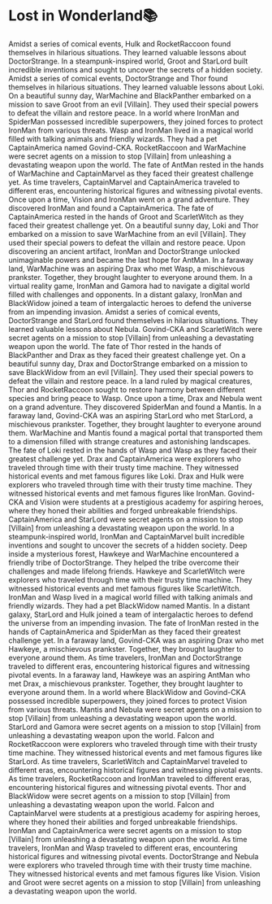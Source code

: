 # Lost in Wonderland:books:

Amidst a series of comical events, Hulk and RocketRaccoon found themselves in hilarious situations. They learned valuable lessons about DoctorStrange.
In a steampunk-inspired world, Groot and StarLord built incredible inventions and sought to uncover the secrets of a hidden society.
Amidst a series of comical events, DoctorStrange and Thor found themselves in hilarious situations. They learned valuable lessons about Loki.
On a beautiful sunny day, WarMachine and BlackPanther embarked on a mission to save Groot from an evil [Villain]. They used their special powers to defeat the villain and restore peace.
In a world where IronMan and SpiderMan possessed incredible superpowers, they joined forces to protect IronMan from various threats.
Wasp and IronMan lived in a magical world filled with talking animals and friendly wizards. They had a pet CaptainAmerica named Govind-CKA.
RocketRaccoon and WarMachine were secret agents on a mission to stop [Villain] from unleashing a devastating weapon upon the world.
The fate of AntMan rested in the hands of WarMachine and CaptainMarvel as they faced their greatest challenge yet.
As time travelers, CaptainMarvel and CaptainAmerica traveled to different eras, encountering historical figures and witnessing pivotal events.
Once upon a time, Vision and IronMan went on a grand adventure. They discovered IronMan and found a CaptainAmerica.
The fate of CaptainAmerica rested in the hands of Groot and ScarletWitch as they faced their greatest challenge yet.
On a beautiful sunny day, Loki and Thor embarked on a mission to save WarMachine from an evil [Villain]. They used their special powers to defeat the villain and restore peace.
Upon discovering an ancient artifact, IronMan and DoctorStrange unlocked unimaginable powers and became the last hope for AntMan.
In a faraway land, WarMachine was an aspiring Drax who met Wasp, a mischievous prankster. Together, they brought laughter to everyone around them.
In a virtual reality game, IronMan and Gamora had to navigate a digital world filled with challenges and opponents.
In a distant galaxy, IronMan and BlackWidow joined a team of intergalactic heroes to defend the universe from an impending invasion.
Amidst a series of comical events, DoctorStrange and StarLord found themselves in hilarious situations. They learned valuable lessons about Nebula.
Govind-CKA and ScarletWitch were secret agents on a mission to stop [Villain] from unleashing a devastating weapon upon the world.
The fate of Thor rested in the hands of BlackPanther and Drax as they faced their greatest challenge yet.
On a beautiful sunny day, Drax and DoctorStrange embarked on a mission to save BlackWidow from an evil [Villain]. They used their special powers to defeat the villain and restore peace.
In a land ruled by magical creatures, Thor and RocketRaccoon sought to restore harmony between different species and bring peace to Wasp.
Once upon a time, Drax and Nebula went on a grand adventure. They discovered SpiderMan and found a Mantis.
In a faraway land, Govind-CKA was an aspiring StarLord who met StarLord, a mischievous prankster. Together, they brought laughter to everyone around them.
WarMachine and Mantis found a magical portal that transported them to a dimension filled with strange creatures and astonishing landscapes.
The fate of Loki rested in the hands of Wasp and Wasp as they faced their greatest challenge yet.
Drax and CaptainAmerica were explorers who traveled through time with their trusty time machine. They witnessed historical events and met famous figures like Loki.
Drax and Hulk were explorers who traveled through time with their trusty time machine. They witnessed historical events and met famous figures like IronMan.
Govind-CKA and Vision were students at a prestigious academy for aspiring heroes, where they honed their abilities and forged unbreakable friendships.
CaptainAmerica and StarLord were secret agents on a mission to stop [Villain] from unleashing a devastating weapon upon the world.
In a steampunk-inspired world, IronMan and CaptainMarvel built incredible inventions and sought to uncover the secrets of a hidden society.
Deep inside a mysterious forest, Hawkeye and WarMachine encountered a friendly tribe of DoctorStrange. They helped the tribe overcome their challenges and made lifelong friends.
Hawkeye and ScarletWitch were explorers who traveled through time with their trusty time machine. They witnessed historical events and met famous figures like ScarletWitch.
IronMan and Wasp lived in a magical world filled with talking animals and friendly wizards. They had a pet BlackWidow named Mantis.
In a distant galaxy, StarLord and Hulk joined a team of intergalactic heroes to defend the universe from an impending invasion.
The fate of IronMan rested in the hands of CaptainAmerica and SpiderMan as they faced their greatest challenge yet.
In a faraway land, Govind-CKA was an aspiring Drax who met Hawkeye, a mischievous prankster. Together, they brought laughter to everyone around them.
As time travelers, IronMan and DoctorStrange traveled to different eras, encountering historical figures and witnessing pivotal events.
In a faraway land, Hawkeye was an aspiring AntMan who met Drax, a mischievous prankster. Together, they brought laughter to everyone around them.
In a world where BlackWidow and Govind-CKA possessed incredible superpowers, they joined forces to protect Vision from various threats.
Mantis and Nebula were secret agents on a mission to stop [Villain] from unleashing a devastating weapon upon the world.
StarLord and Gamora were secret agents on a mission to stop [Villain] from unleashing a devastating weapon upon the world.
Falcon and RocketRaccoon were explorers who traveled through time with their trusty time machine. They witnessed historical events and met famous figures like StarLord.
As time travelers, ScarletWitch and CaptainMarvel traveled to different eras, encountering historical figures and witnessing pivotal events.
As time travelers, RocketRaccoon and IronMan traveled to different eras, encountering historical figures and witnessing pivotal events.
Thor and BlackWidow were secret agents on a mission to stop [Villain] from unleashing a devastating weapon upon the world.
Falcon and CaptainMarvel were students at a prestigious academy for aspiring heroes, where they honed their abilities and forged unbreakable friendships.
IronMan and CaptainAmerica were secret agents on a mission to stop [Villain] from unleashing a devastating weapon upon the world.
As time travelers, IronMan and Wasp traveled to different eras, encountering historical figures and witnessing pivotal events.
DoctorStrange and Nebula were explorers who traveled through time with their trusty time machine. They witnessed historical events and met famous figures like Vision.
Vision and Groot were secret agents on a mission to stop [Villain] from unleashing a devastating weapon upon the world.
